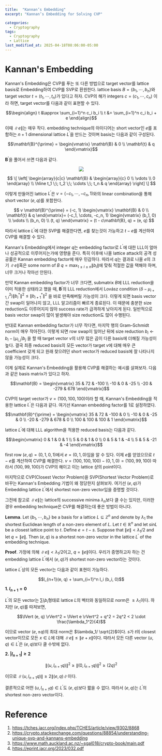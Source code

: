 ```yaml
---
title:  "Kannan’s Embedding"
excerpt: "Kannan’s Embedding for Solving CVP"

categories:
  - Cryptography
tags:
  - Cryptography
  - Lattice
last_modified_at: 2025-04-18T08:06:00-05:00
---
```


# Kannan's Embedding 

Kannan's Embedding은 CVP를 푸는 또 다른 방법으로 target vector를 lattice basis로 Embedding하여 CVP를 SVP로 환원한다. lattice basis $B = \lbrace b_1, \cdots, b_n\rbrace$와 target vector $t = (t_1, \cdots, t_n)$가 있다고 하자. CVP의 해가 integers $c=(c_1, \cdots, c_n)$ 이라 하면, target vector를 다음과 같이 표현할 수 있다. 

$$\begin{align}
t &\approx \sum_{i=1}^n c_i b_i \\ 
t &= \sum_{i=1}^n c_i b_i + e
\end{align}$$

이때 $\lVert e \rVert$는 매우 작다. embedding technique의 아이디어는 short vector인 $e$를 포함하는 $n + 1$ dimensional lattice $L^{\prime}$을 만드는 것이며 basis는 다음과 같이 구성된다. 

$$\mathbf{B}^{\prime} = 
\begin{vmatrix}
\mathbf{B} & 0 \\ 
\mathbf{t} & q
\end{vmatrix}$$

$\mathbf{B}^{\prime}$을 풀어서 쓰면 다음과 같다. 

<p align="center"><img src="https://github.com/user-attachments/assets/a6dc1c7c-acdf-402b-b0f1-eaf7b55a51e5" height="" width=""></p>

$$
\[
\left[
\begin{array}{c|c}
\mathbf{B} & \begin{array}{c}
0 \\ \vdots \\ 0
\end{array} \\
\hline
t_1 \;\; t_2 \;\; \cdots \;\; t_n & q
\end{array}
\right]
\]
$$

이렇게 만들어진 lattice $L^{\prime}$은 $v=(-c_1, \cdots, -c_n, 1)$와의 linear combination을 통해 short vector $(e, q)$를 포함한다. 

$$
v \mathbf{B}^{\prime} = (-c, 1) 
\begin{vmatrix}
\mathbf{B} & 0 \\ 
\mathbf{t} & q
\end{vmatrix}=
(-c_1, \cdots, -c_n, 1)  
\begin{vmatrix}
(b_1, 0) \\ 
\vdots \\ 
(b_n, 0) \\ 
(t, q)
\end{vmatrix} =
(t - c\mathbf{B}, q) = (e, q)
$$

따라서 lattice $L^{\prime}$에 대한 SVP를 해결한다면, $e$를 찾는것이 가능하고 $t-e$를 계산하여 CVP를 해결할 수 있다. 

Kannan's Embedding에서 integer $q$는 embedding factor로 $L^{\prime}$에 대한 LLL이 얼마나 성공적으로 이루어지는가에 영향을 준다. 특히 이후에 나올 lattice attack의 공격 성공률은 Kannan embedding factor에 매우 민감하다. 따라서 $q$는 결과로 나올 $e$의 크기 $\lVert e \rVert$혹은 some norm of $B$ $q = \max_{1 \leq i \leq n} \lVert b_i \rVert$에 맞춰 적절한 값을 택해야 하며, 너무 크거나 작아선 안된다. 

만약 Kannan embedding factor가 너무 크다면, submatrix $B$에  LLL reduction을 이미 적용한 상태라고 했을 때, $\mathbf{B}^{\prime}$의 LLL reduction에서 Lovász condition $(\delta - \mu_{i+1, i}^2) \lVert b_i^* \rVert^2 \leq \lVert b_{i+1}^* \rVert^2$ 을 바로 만족해버릴 가능성이 크다. 이렇게 되면 basis vector간 swap이 일어나지 않고, LLL 알고리즘이 빠르게 종료된다. 이 때문에 충분한 size reduction도 이루어지지 않아 success rate가 급격하게 낮아지게 된다. 일반적으로 basis vector swap이 많이 발생해야 size reduction도 많이 수행된다. 

반대로 Kannan embedding factor가 너무 작다면, 마지막 행의 Gram–Schmidt norm이 매우 작아진다. 이렇게 되면 row swap이 일어난 뒤에 size reduction $b_ i \gets b_ i - \lfloor \mu_ {i,j} \rceil b_ j$ 을 할 때 target vector $v$의 너무 많은 곱이 다른 basis에 더해질 가능성이 높다. 결국 최종 reduced basis의 모든 vector가 target $v$에 대해 매우 큰 coefficient 갖게 되고 원래 찾으려던 short vector가 reduced basis에 잘 나타나지 않을 가능성이 크다. 

이제 실제로 Kannan's Embedding을 활용해 CVP를 해결하는 예시를 살펴보자. 다음과 같은 basis matrix가 있다고 하자. 

$$\mathbf{B} = \begin{vmatrix}
35 & 72 & -100 \\ 
-10 & 0 & -25 \\ 
-20 & -279 & 678 
\end{vmatrix}$$

CVP의 target vector가 $v=(100, 100, 100)$이라 할 때, Kannan's Embedding을 적용한 lattice $L^{\prime}$은 다음과 같다. 여기선 Kannan embedding factor를 1로 설정하였다. 

$$\mathbf{B}^{\prime} = \begin{vmatrix}
35 & 72 & -100 & 0 \\ 
-10 & 0 & -25 & 0 \\ 
-20 & -279 & 678 & 0 \\
100 & 100 & 100 & 1
\end{vmatrix}$$

lattice $L^{\prime}$에 대해 LLL algorithm을 적용한 reduced basis는 다음과 같다. 

$$\begin{vmatrix}
0 & 1 & 0 & 1 \\ 
5 & 0 & 1 & 0 \\ 
0 & 5 & 1 & -4 \\
5 & 5 & -21 & -4
\end{vmatrix}$$

first row $(e, q)=(0, 1, 0, 1)$에서 $e=(0, 1, 0)$임을 알 수 있다. 이제 $e$를 얻었으므로 $t-e$를 계산하여 CVP를 해결한다. $v = (100, 100, 100) - (0, 1, 0) = (100, 99, 100)$ 따라서 $(100, 99, 100)$가 CVP의 해이고 이는 lattice 상의 point이다. 

마지막으로 CVP(Closest Vector Problem)을 SVP(Shortest Vector Problem)로 바꾸는 Kannan's Embedding 기법이 왜 정당한지 살펴보자. 여기선 $(e, q)$가 Embedding lattice $L^{\prime}$에서 shortest non-zero vector임을 증명할 것이다. 

그전에 참고로 $\lVert e \rVert$는 lattice의 successive minima $\lambda_n$보다 클 수는 있지만, 이러한 경우 embedding technique은 CVP를 해결하는데 좋은 방법이 아니다. 

**Lemma**. Let $\lbrace b_1, \cdots, b_n\rbrace$ be a basis for a lattice $L \subseteq \mathbb{Z}^n$ and denote by $\lambda_1$ the shortest Euclidean length of a non-zero element of $L$. Let $t \in \mathbb{R}^n$ and let $s in L$ be a closest lattice point to $t$. Define $e = t - s$. Suppose that $\lVert e \rVert < \lambda_1/2$ and let $q = \lVert e \rVert$. Then $(e, q)$ is a shortest non-zero vector in the lattice $L^{\prime}$ of the embedding technique.

**Proof**. 
가정에 의해 $\lVert e \rVert < \lambda_1/2$이고, $q = \lVert e \rVert$이다. 우리가 증명하고자 하는 건 embedding lattice $L^{\prime}$에서 $(e, q)$가 shortest non-zero vector라는 것이다. 

lattice $L^{\prime}$상의 모든 vector는 다음과 같이 표현이 가능하다. 

$$l_{n+1}(e, q) + \sum_{i=1}^n l_i (b_i, 0)$$ 

**1. $l_{n+1}=0$**

$L^{\prime}$의 모든 vector는 $\sum l_i b_i$형태로 lattice $L$의 벡터와 동일하므로 norm은 $\geq \lambda_1$이다. 하지만 $(e, q)$를 따져보면,

$$\lVert (e, q) \rVert^2 = \lVert e \rVert^2 + q^2 = 2q^2 < 2 \cdot \frac{\lambda_1^2}{4}$$

이므로 vector $(e, \pm q)$의 최대 norm은 $\lambda_1/ \sqrt{2}$이다. $s$가 $t$의 closest vector이므로 모든 $x \in L$에 대해 $\lVert e \rVert \leq \lVert e + x \rVert$이다. 따라서 모든 다른 vector $(u, q) \in L^{\prime}$은 $(e, q)$보다 클 수밖에 없다. 

**2. $\vert l_{n+1} \vert \geq 2$**

$$\lVert (u, l_{n+1} q) \rVert^2 \geq \lVert (0, l_{n+1} q) \rVert^2 \geq (2q)^2$$ 

이므로 $\lVert (u, l_{n+1} q) \rVert \geq 2 \lVert (e, q) \rVert$이다. 

결론적으로 어떤 $(u, l_{n+1} q) \in L^{\prime}$도 $(e, q)$보다 짧을 수 없다. 따라서 $(e, q)$는 $L^{\prime}$의 shortest non-zero vector이다. 
 

# Reference 

1. https://tches.iacr.org/index.php/TCHES/article/view/9302/8868
2. https://crypto.stackexchange.com/questions/88854/understanding-unique-svp-and-kannans-embedding
3. https://www.math.auckland.ac.nz/~sgal018/crypto-book/main.pdf 
4. https://eprint.iacr.org/2023/032.pdf



